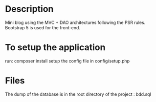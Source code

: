 # Description
Mini blog using the MVC + DAO architectures following the PSR rules.
Bootstrap 5 is used for the front-end.

# To setup the application
run: composer install
setup the config file in config/setup.php

# Files
The dump of the database is in the root directory of the project : bdd.sql
